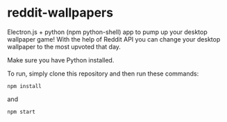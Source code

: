 # reddit-wallpapers

Electron.js + python (npm python-shell) app to pump up your desktop wallpaper game! With the help of Reddit API you can change your desktop wallpaper
to the most upvoted that day.

Make sure you have Python installed.

To run, simply clone this repository and then run these commands: 

`npm install`

and

`npm start`
